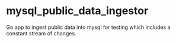 # mysql_public_data_ingestor
Go app to ingest public data into mysql for testing which includes a constant stream of changes. 
